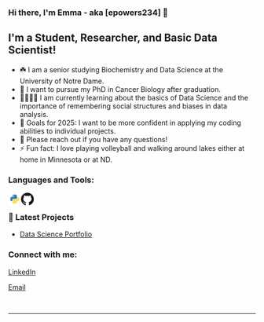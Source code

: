 ### Hi there, I'm Emma - aka [epowers234] 👋

## I'm a Student, Researcher, and Basic Data Scientist!

- ☘️  I am a senior studying Biochemistry and Data Science at the University of Notre Dame.
- 🧬  I want to pursue my PhD in Cancer Biology after graduation.
- 🧑‍🧑‍🧒‍🧒  I am currently learning about the basics of Data Science and the importance of remembering social structures and biases in data analysis.
- 🥅  Goals for 2025: I want to be more confident in applying my coding abilities to individual projects. 
- 🪸  Please reach out if you have any questions!
- ⚡ Fun fact: I love playing volleyball and walking around lakes either at home in Minnesota or at ND.

### Languages and Tools:

<img align="left" alt="Python" width="26px" src="https://raw.githubusercontent.com/github/explore/80688e429a7d4ef2fca1e82350fe8e3517d3494d/topics/python/python.png" />
<img align="left" alt="GitHub" width="26px" src="https://raw.githubusercontent.com/github/explore/78df643247d429f6cc873026c0622819ad797942/topics/github/github.png" />

<br />

### 📕 Latest Projects

<!-- BLOG-POST-LIST:START -->
- [Data Science Portfolio](https://github.com/Franjcf/Data-Science-Projects/blob/main/clogging_prediction_analysis/clogging_analysis.ipynb)
<!-- BLOG-POST-LIST:END -->

### Connect with me:

[LinkedIn](https://www.linkedin.com/in/emma-powers1/)

[Email](mailto:epowers3@nd.edu)


<br />

---

